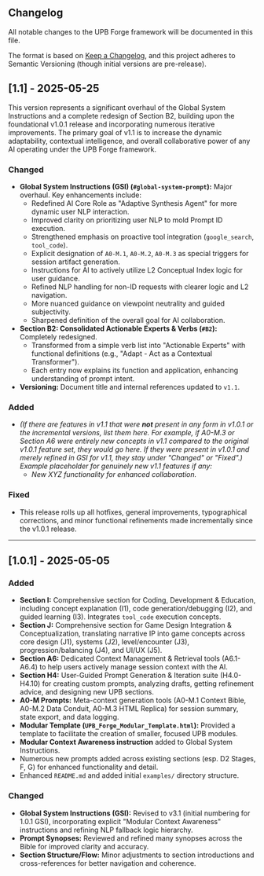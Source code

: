 ## Changelog

All notable changes to the UPB Forge framework will be documented in this file.

The format is based on [Keep a Changelog](https://keepachangelog.com/en/1.0.0/),
and this project adheres to Semantic Versioning (though initial versions are pre-release).

## [1.1] - 2025-05-25 

This version represents a significant overhaul of the Global System Instructions and a complete redesign of Section B2, building upon the foundational v1.0.1 release and incorporating numerous iterative improvements. The primary goal of v1.1 is to increase the dynamic adaptability, contextual intelligence, and overall collaborative power of any AI operating under the UPB Forge framework.

### Changed
- **Global System Instructions (GSI) (`#global-system-prompt`):** Major overhaul. Key enhancements include:
    - Redefined AI Core Role as "Adaptive Synthesis Agent" for more dynamic user NLP interaction.
    - Improved clarity on prioritizing user NLP to mold Prompt ID execution.
    - Strengthened emphasis on proactive tool integration (`google_search`, `tool_code`).
    - Explicit designation of `A0-M.1`, `A0-M.2`, `A0-M.3` as special triggers for session artifact generation.
    - Instructions for AI to actively utilize L2 Conceptual Index logic for user guidance.
    - Refined NLP handling for non-ID requests with clearer logic and L2 navigation.
    - More nuanced guidance on viewpoint neutrality and guided subjectivity.
    - Sharpened definition of the overall goal for AI collaboration.
- **Section B2: Consolidated Actionable Experts & Verbs (`#B2`):** Completely redesigned.
    - Transformed from a simple verb list into "Actionable Experts" with functional definitions (e.g., "Adapt - Act as a Contextual Transformer").
    - Each entry now explains its function and application, enhancing understanding of prompt intent.
- **Versioning:** Document title and internal references updated to `v1.1`.

### Added
- *(If there are features in v1.1 that were **not** present in any form in v1.0.1 or the incremental versions, list them here. For example, if A0-M.3 or Section A6 were entirely new concepts in v1.1 compared to the original v1.0.1 feature set, they would go here. If they were present in v1.0.1 and merely refined in GSI for v1.1, they stay under "Changed" or "Fixed".)*
  *Example placeholder for genuinely new v1.1 features if any:*
  * *New XYZ functionality for enhanced collaboration.*

### Fixed
- This release rolls up all hotfixes, general improvements, typographical corrections, and minor functional refinements made incrementally since the v1.0.1 release.

---

## [1.0.1] - 2025-05-05 

### Added
*   **Section I:** Comprehensive section for Coding, Development & Education, including concept explanation (I1), code generation/debugging (I2), and guided learning (I3). Integrates `tool_code` execution concepts.
*   **Section J:** Comprehensive section for Game Design Integration & Conceptualization, translating narrative IP into game concepts across core design (J1), systems (J2), level/encounter (J3), progression/balancing (J4), and UI/UX (J5).
*   **Section A6:** Dedicated Context Management & Retrieval tools (A6.1-A6.4) to help users actively manage session context with the AI.
*   **Section H4:** User-Guided Prompt Generation & Iteration suite (H4.0-H4.10) for creating custom prompts, analyzing drafts, getting refinement advice, and designing new UPB sections.
*   **A0-M Prompts:** Meta-context generation tools (A0-M.1 Context Bible, A0-M.2 Data Conduit, A0-M.3 HTML Replica) for session summary, state export, and data logging.
*   **Modular Template (`UPB_Forge_Modular_Template.html`):** Provided a template to facilitate the creation of smaller, focused UPB modules.
*   **Modular Context Awareness instruction** added to Global System Instructions.
*   Numerous new prompts added across existing sections (esp. D2 Stages, F, G) for enhanced functionality and detail.
*   Enhanced `README.md` and added initial `examples/` directory structure.

### Changed
*   **Global System Instructions (GSI):** Revised to v3.1 (initial numbering for 1.0.1 GSI), incorporating explicit "Modular Context Awareness" instructions and refining NLP fallback logic hierarchy.
*   **Prompt Synopses:** Reviewed and refined many synopses across the Bible for improved clarity and accuracy.
*   **Section Structure/Flow:** Minor adjustments to section introductions and cross-references for better navigation and coherence.
